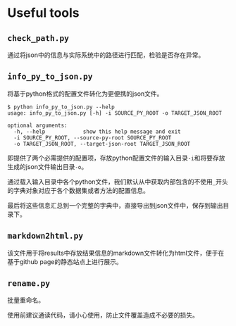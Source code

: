# Useful tools

## `check_path.py`

通过将json中的信息与实际系统中的路径进行匹配，检验是否存在异常。

## `info_py_to_json.py`

将基于python格式的配置文件转化为更便携的json文件。

```shell
$ python info_py_to_json.py --help
usage: info_py_to_json.py [-h] -i SOURCE_PY_ROOT -o TARGET_JSON_ROOT

optional arguments:
  -h, --help            show this help message and exit
  -i SOURCE_PY_ROOT, --source-py-root SOURCE_PY_ROOT
  -o TARGET_JSON_ROOT, --target-json-root TARGET_JSON_ROOT
```

即提供了两个必需提供的配置项，存放python配置文件的输入目录`-i`和将要存放生成的json文件输出目录`-o`。

通过载入输入目录中各个python文件，我们默认从中获取内部包含的不使用`_`开头的字典对象对应于各个数据集或者方法的配置信息。

最后将这些信息汇总到一个完整的字典中，直接导出到json文件中，保存到输出目录下。

## `markdown2html.py`

该文件用于将results中存放结果信息的markdown文件转化为html文件，便于在基于github page的静态站点上进行展示。

## `rename.py`

批量重命名。

使用前建议通读代码，请小心使用，防止文件覆盖造成不必要的损失。

